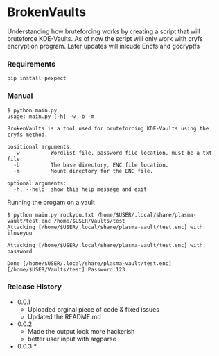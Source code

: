 # BrokenVaults
Understanding how bruteforcing works by creating a script that will bruteforce KDE-Vaults.
As of now the script will only work with cryfs encryption program. Later updates will inlcude Encfs and gocryptfs

### Requirements
```
pip install pexpect 
```

### Manual
```
$ python main.py
usage: main.py [-h] -w -b -m

BrokenVaults is a tool used for bruteforcing KDE-Vaults using the cryfs method.

positional arguments:
  -w          Wordlist file, password file location, must be a txt file.
  -b          The base directory, ENC file location.
  -m          Mount directory for the ENC file.

optional arguments:
  -h, --help  show this help message and exit
```
Running the progam on a vault
```
$ python main.py rockyou.txt /home/$USER/.local/share/plasma-vault/test.enc /home/$USER/Vaults/test
Attacking [/home/$USER/.local/share/plasma-vault/test.enc] with: iloveyou

Attacking [/home/$USER/.local/share/plasma-vault/test.enc] with: password

Done [/home/$USER/.local/share/plasma-vault/test.enc] [/home/$USER/Vaults/test] Password:123

```


### Release History
* 0.0.1
    * Uploaded orginal piece of code & fixed issues
    * Updated the README.md 
* 0.0.2
    *  Made the output look more hackerish
    *  better user input with argparse 
* 0.0.3
    * 
